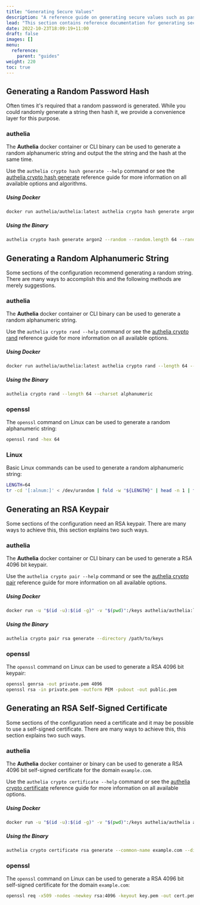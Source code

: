 ```yaml
---
title: "Generating Secure Values"
description: "A reference guide on generating secure values such as password hashes, password strings, and cryptography keys"
lead: "This section contains reference documentation for generating secure values such as password hashes, password strings, and cryptography keys."
date: 2022-10-23T18:09:19+11:00
draft: false
images: []
menu:
  reference:
    parent: "guides"
weight: 220
toc: true
---
```


## Generating a Random Password Hash

Often times it's required that a random password is generated. While you could randomly generate a string then hash it,
we provide a convenience layer for this purpose.

### authelia

The __Authelia__ docker container or CLI binary can be used to generate a random alphanumeric string and output the
the string and the hash at the same time.

Use the `authelia crypto hash generate --help` command or see the [authelia crypto hash generate] reference guide for
more information on all available options and algorithms.

##### Using Docker

```bash
docker run authelia/authelia:latest authelia crypto hash generate argon2 --random --random.length 64 --random.charset alphanumeric
```

##### Using the Binary

```bash
authelia crypto hash generate argon2 --random --random.length 64 --random.charset alphanumeric
```

## Generating a Random Alphanumeric String

Some sections of the configuration recommend generating a random string. There are many ways to accomplish this and the
following methods are merely suggestions.

### authelia

The __Authelia__ docker container or CLI binary can be used to generate a random alphanumeric string.

Use the `authelia crypto rand --help` command or see the [authelia crypto rand] reference guide for more information on
all available options.

##### Using Docker

```bash
docker run authelia/authelia:latest authelia crypto rand --length 64 --charset alphanumeric
```

##### Using the Binary

```bash
authelia crypto rand --length 64 --charset alphanumeric
```

### openssl

The `openssl` command on Linux can be used to generate a random alphanumeric string:

```bash
openssl rand -hex 64
```

### Linux

Basic Linux commands can be used to generate a random alphanumeric string:

```bash
LENGTH=64
tr -cd '[:alnum:]' < /dev/urandom | fold -w "${LENGTH}" | head -n 1 | tr -d '\n' ; echo
```

## Generating an RSA Keypair

Some sections of the configuration need an RSA keypair. There are many ways to achieve this, this section explains two
such ways.

### authelia

The __Authelia__ docker container or CLI binary can be used to generate a RSA 4096 bit keypair.

Use the `authelia crypto pair --help` command or see the [authelia crypto pair] reference guide for more
information on all available options.

##### Using Docker

```bash
docker run -u "$(id -u):$(id -g)" -v "$(pwd)":/keys authelia/authelia:latest authelia crypto pair rsa generate --bits 4096 --directory /keys
```

##### Using the Binary

```bash
authelia crypto pair rsa generate --directory /path/to/keys
```

### openssl

The `openssl` command on Linux can be used to generate a RSA 4096 bit keypair:

```bash
openssl genrsa -out private.pem 4096
openssl rsa -in private.pem -outform PEM -pubout -out public.pem
```

## Generating an RSA Self-Signed Certificate

Some sections of the configuration need a certificate and it may be possible to use a self-signed certificate. There are
many ways to achieve this, this section explains two such ways.

### authelia

The __Authelia__ docker container or binary can be used to generate a RSA 4096 bit self-signed certificate for the
domain `example.com`.

Use the `authelia crypto certificate --help` command or see the [authelia crypto certificate] reference guide for more
information on all available options.

##### Using Docker

```bash
docker run -u "$(id -u):$(id -g)" -v "$(pwd)":/keys authelia/authelia authelia crypto certificate rsa generate --common-name example.com --directory /keys
```

##### Using the Binary

```bash
authelia crypto certificate rsa generate --common-name example.com --directory /path/to/keys
```

### openssl

The `openssl` command on Linux can be used to generate a RSA 4096 bit self-signed certificate for the domain
`example.com`:

```bash
openssl req -x509 -nodes -newkey rsa:4096 -keyout key.pem -out cert.pem -sha256 -days 365 -subj '/CN=example.com'
```

[authelia crypto hash generate]: ../cli/authelia/authelia_crypto_hash_generate.md
[authelia crypto rand]: ../cli/authelia/authelia_crypto_rand.md
[authelia crypto pair]: ../cli/authelia/authelia_crypto_pair.md
[authelia crypto certificate]: ../cli/authelia/authelia_crypto_certificate.md
